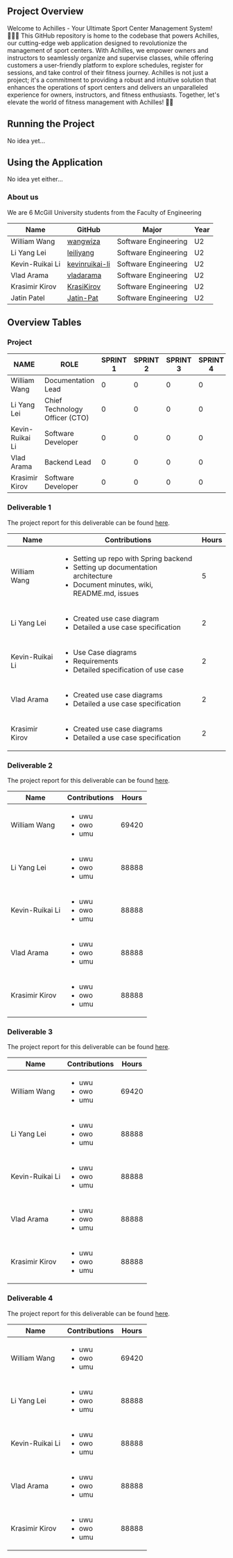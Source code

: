 ## Project Overview
Welcome to Achilles - Your Ultimate Sport Center Management System! 🏋️‍♂️🔗 This GitHub repository is home to the codebase that powers Achilles, our cutting-edge web application designed to revolutionize the management of sport centers. With Achilles, we empower owners and instructors to seamlessly organize and supervise classes, while offering customers a user-friendly platform to explore schedules, register for sessions, and take control of their fitness journey. Achilles is not just a project; it's a commitment to providing a robust and intuitive solution that enhances the operations of sport centers and delivers an unparalleled experience for owners, instructors, and fitness enthusiasts. Together, let's elevate the world of fitness management with Achilles! 💪🌐

## Running the Project
No idea yet...

## Using the Application
No idea yet either...

### About us
We are 6 McGill University students from the Faculty of Engineering

| Name | GitHub | Major | Year |
| ------------- | ------------- | ------------- | ------------- |
|William Wang | [wangwiza](https://github.com/wangwiza) | Software Engineering | U2 |
|Li Yang Lei | [leiliyang](https://github.com/LeiLiYang) | Software Engineering | U2 |
|Kevin-Ruikai Li | [kevinruikai-li](https://github.com/kevinruikai-li) | Software Engineering | U2 |
|Vlad Arama | [vladarama](https://github.com/vladarama) | Software Engineering | U2 |
|Krasimir Kirov | [KrasiKirov](https://github.com/KrasiKirov) | Software Engineering | U2 |
|Jatin Patel | [Jatin-Pat](https://github.com/Jatin-Pat) | Software Engineering | U2 |


## Overview Tables
### Project
| NAME                   | ROLE |  SPRINT 1 | SPRINT 2 | SPRINT 3 | SPRINT 4 |
|------------------------|------|-----------|----------|----------|----------|
| William Wang       | Documentation Lead | 0      |    0     |    0      |    0      |
| Li Yang Lei       | Chief Technology Officer (CTO) | 0      |    0     |    0      |    0      |
| Kevin-Ruikai Li | Software Developer | 0      |    0     |    0      |    0      |
| Vlad Arama | Backend Lead | 0      |    0     |    0      |    0      |
| Krasimir Kirov | Software Developer | 0      |    0     |    0      |    0      |

### Deliverable 1

The project report for this deliverable can be found [here]().

| Name | Contributions | Hours |
| ------------- | ------------- | ------------- |
| William Wang | <ul><li>Setting up repo with Spring backend</li><li>Setting up documentation architecture</li><li>Document minutes, wiki, README.md, issues</li></ul> | 5 |
| Li Yang Lei | <ul><li>Created use case diagram</li><li>Detailed a use case specification</li></ul> | 2 |
| Kevin-Ruikai Li | <ul><li>Use Case diagrams</li><li>Requirements</li><li>Detailed specification of use case</li></ul> | 2 |
| Vlad Arama | <ul><li>Created use case diagrams</li><li>Detailed a use case specification</li></ul> | 2 |
| Krasimir Kirov | <ul><li>Created use case diagrams</li><li>Detailed a use case specification</li></ul> | 2 |

### Deliverable 2

The project report for this deliverable can be found [here]().

| Name | Contributions | Hours |
| ------------- | ------------- | ------------- |
| William Wang | <ul><li>uwu</li><li>owo</li><li>umu</li></ul> | 69420 |
| Li Yang Lei | <ul><li>uwu</li><li>owo</li><li>umu</li></ul> | 88888 |
| Kevin-Ruikai Li | <ul><li>uwu</li><li>owo</li><li>umu</li></ul> | 88888 |
| Vlad Arama | <ul><li>uwu</li><li>owo</li><li>umu</li></ul> | 88888 |
| Krasimir Kirov | <ul><li>uwu</li><li>owo</li><li>umu</li></ul> | 88888 |

### Deliverable 3

The project report for this deliverable can be found [here]().

| Name | Contributions | Hours |
| ------------- | ------------- | ------------- |
| William Wang | <ul><li>uwu</li><li>owo</li><li>umu</li></ul> | 69420 |
| Li Yang Lei | <ul><li>uwu</li><li>owo</li><li>umu</li></ul> | 88888 |
| Kevin-Ruikai Li | <ul><li>uwu</li><li>owo</li><li>umu</li></ul> | 88888 |
| Vlad Arama | <ul><li>uwu</li><li>owo</li><li>umu</li></ul> | 88888 |
| Krasimir Kirov | <ul><li>uwu</li><li>owo</li><li>umu</li></ul> | 88888 |

### Deliverable 4

The project report for this deliverable can be found [here]().

| Name | Contributions | Hours |
| ------------- | ------------- | ------------- |
| William Wang | <ul><li>uwu</li><li>owo</li><li>umu</li></ul> | 69420 |
| Li Yang Lei | <ul><li>uwu</li><li>owo</li><li>umu</li></ul> | 88888 |
| Kevin-Ruikai Li | <ul><li>uwu</li><li>owo</li><li>umu</li></ul> | 88888 |
| Vlad Arama | <ul><li>uwu</li><li>owo</li><li>umu</li></ul> | 88888 |
| Krasimir Kirov | <ul><li>uwu</li><li>owo</li><li>umu</li></ul> | 88888 |
